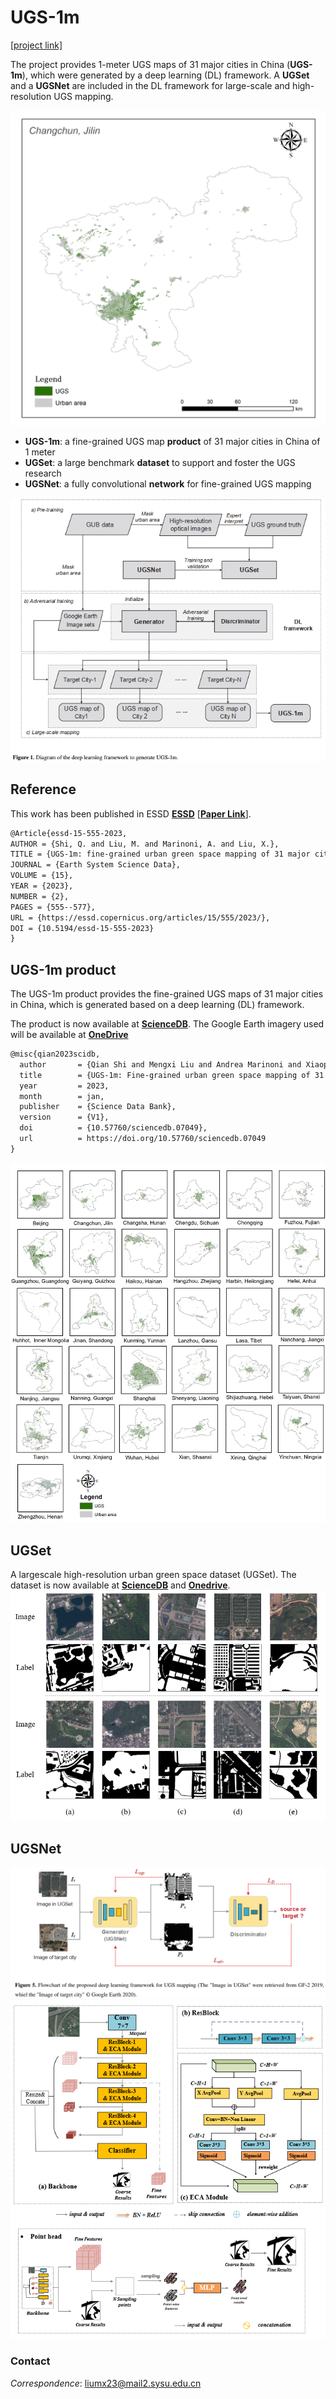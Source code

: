 # UGS-1m
[[project link]](https://liumency.github.io/UGS-1m/)

The project provides 1-meter UGS maps of 31 major cities in China (**UGS-1m**), which were generated by a deep learning (DL) framework. A **UGSet** and a **UGSNet** are included in the DL framework for large-scale and high-resolution UGS mapping.

<div align=center><img src="imgs/ugs_maps.gif" width="600" alt="UGS-1m"/><br/></div>

 - **UGS-1m**: a fine-grained UGS map **product** of 31 major cities in China of 1 meter
 - **UGSet**: a large benchmark **dataset** to support and foster the UGS research
 - **UGSNet**: a fully convolutional **network** for fine-grained UGS mapping

![diagram](imgs/diagram.png)

## Reference
This work has been published in ESSD [**ESSD**](https://www.earth-system-science-data.net/) [[**Paper Link**](https://essd.copernicus.org/articles/15/555/2023/)].

```markdown
@Article{essd-15-555-2023,
AUTHOR = {Shi, Q. and Liu, M. and Marinoni, A. and Liu, X.},
TITLE = {UGS-1m: fine-grained urban green space mapping of 31 major cities in China based on the deep learning framework},
JOURNAL = {Earth System Science Data},
VOLUME = {15},
YEAR = {2023},
NUMBER = {2},
PAGES = {555--577},
URL = {https://essd.copernicus.org/articles/15/555/2023/},
DOI = {10.5194/essd-15-555-2023}
}
```

## UGS-1m product 

The UGS-1m product provides the fine-grained UGS maps of 31 major cities in China, which is generated based on a deep learning (DL) framework. 


The product is now available at [**ScienceDB**](https://doi.org/10.57760/sciencedb.07049).
The Google Earth imagery used will be available at [**OneDrive**](https://mail2sysueducn-my.sharepoint.com/:f:/g/personal/liumx23_mail2_sysu_edu_cn/EuILVq8vbopKu_juqg4ams8BythT7i1Oe7X-9kQaVn-LAw?e=9aBqSq)

```markdown
@misc{qian2023scidb,
  author       = {Qian Shi and Mengxi Liu and Andrea Marinoni and Xiaoping Liu},
  title        = {UGS-1m: Fine-grained urban green space mapping of 31 major cities in China based on the deep learning framework},
  year         = 2023,
  month        = jan,
  publisher    = {Science Data Bank},
  version      = {V1},
  doi          = {10.57760/sciencedb.07049},
  url          = https://doi.org/10.57760/sciencedb.07049
}
```
![UGS-1m](imgs/ugs-1m.png)

## UGSet
A largescale high-resolution urban green space dataset (UGSet). The dataset is now available at [**ScienceDB**](https://doi.org/10.57760/sciencedb.07049) and [**Onedrive**](https://mail2sysueducn-my.sharepoint.com/:f:/g/personal/liumx23_mail2_sysu_edu_cn/EuFVXihDii5OnZB22wJATGkB0zcqNDloT3KkxUwiW3rM8g?e=vq3bpy).
![UGSet](imgs/UGSet.png)


## UGSNet
![framework](imgs/DL_framework.png)
![UGSNet](imgs/UGSNet.png)

### Contact
*Correspondence*: liumx23@mail2.sysu.edu.cn

